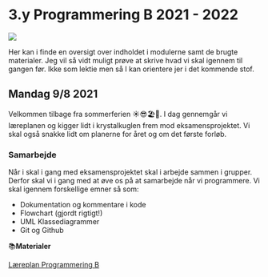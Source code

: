 # 3.y Programmering B 2021 - 2022

![](https://www.computersciencedegreehub.com/wp-content/uploads/2021/03/Brief-History-of-Programming-Languages.jpg)

Her kan i finde en oversigt over indholdet i modulerne samt de brugte materialer.  Jeg vil så vidt muligt prøve at skrive hvad vi skal igennem til gangen før. Ikke som lektie men så I kan orientere jer i det kommende stof. 



## Mandag 9/8 2021

Velkommen tilbage fra sommerferien ☀️😎🏖🧉. I dag gennemgår vi læreplanen og kigger lidt i krystalkuglen frem mod eksamensprojektet. Vi skal også snakke lidt om planerne for året og om det første forløb.



###  Samarbejde

Når i skal i gang med eksamensprojektet skal i arbejde sammen i grupper. Derfor skal vi i gang med at øve os på at samarbejde når vi programmere. Vi skal igennem forskellige emner så som:



- Dokumentation og kommentare i kode
- Flowchart (gjordt rigtigt!)
- UML Klassediagrammer
- Git og Github



📚**Materialer**

[Læreplan Programmering B](https://www.uvm.dk/-/media/filer/uvm/gym-laereplaner-2017/valgfag/programmering-b-valgfag-august-2017.pdf)





